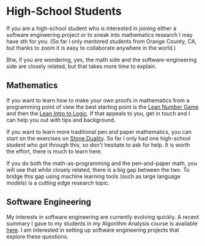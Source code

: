 # High-School Students

If you are a high-school student who is interested in joining either a software engineering project or to sneak into mathematics research I may have sth for you. (So far I only mentored students from Orange County, CA, but thanks to zoom it is easy to collaborate anywhere in the world.) 

Btw, if you are wondering, yes, the math side and the software-engineering side are closely related, but that takes more time to explain.

## Mathematics

If you want to learn how to make your own proofs in mathematics from a programming point of view the best starting point is the [Lean Number Game](https://adam.math.hhu.de/#/g/leanprover-community/nng4) and then the [Lean Intro to Logic](https://adam.math.hhu.de/#/g/trequetrum/lean4game-logic). If that appeals to you, get in touch and I can help you out with tips and background.

If you want to learn more traditional pen and paper mathematics, you can start on the exercises on [Stone Duality](https://hackmd.io/@alexhkurz/BkRcYBe1o). So far I only had one high-school student who got through this, so don't hesitate to ask for help. It is worth the effort, there is much to learn here.

If you do both the math-as-programming and the pen-and-paper math, you will see that while closely related, there is a big gap between the two. To bridge this gap using machine learning tools (such as large language models) is a cutting edge research topic.

## Software Engineering

My interests in software engineering are currently evolving quickly. A recent summary I gave to my students in my Algorithm Analysis course is available [here](https://hackmd.io/@alexhkurz/BJXjBaxJC). I am interested in setting up software engineering projects that explore these questions. 

